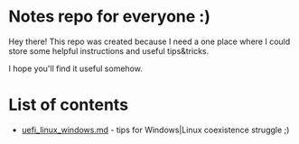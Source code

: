 # Notes repo for everyone :)

Hey there! This repo was created because I need a one place where I could store
some helpful instructions and useful tips&tricks.

I hope you'll find it useful somehow.

# List of contents

- [uefi_linux_windows.md](uefi_linux_windows.md) - tips for Windows|Linux coexistence struggle ;)

